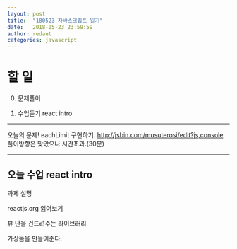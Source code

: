 ```yaml
---
layout: post
title:  "180523 자바스크립트 일기"
date:   2018-05-23 23:59:59
author: redant
categories: javascript
---
```


# 할 일 

0. 문제풀이

1. 수업듣기  react intro

---

오늘의 문제! eachLimit 구현하기. http://jsbin.com/musuterosi/edit?js,console
풀이방향은 맞았으나 시간초과.(30분)



---

## 오늘 수업 react intro

과제 설명

reactjs.org 읽어보기

뷰 단을 건드려주는 라이브러리

가상돔을 만들어준다.




